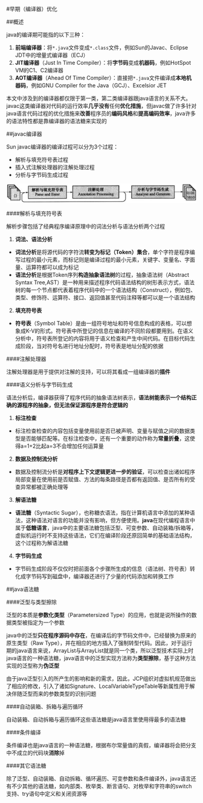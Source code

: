 #早期（编译器）优化

##概述

java的编译期可能指的以下三种：

1. **前端编译器**：将```*.java```文件变成```*.class```文件，例如Sun的Javac、Eclipse JDT中的增量式编译器（ECJ）
2. **JIT编译器**（Just In Time Compiler）：将**字节码**变成**机器码**，例如HotSpot VM的C1、C2编译器
3. **AOT编译器**（Ahead Of Time Compiler）：直接把```*.java```文件编译成**本地机器码**，例如GNU Compiler for the Java（GCJ）、Excelsior JET

本文中涉及到的编译器都仅限于第一类，第二类编译器跟java语言的关系不大。javac这类编译器对代码的运行效率**几乎没有**任何**优化措施**，但javac做了许多针对java语言代码过程的优化措施来**改善**程序员的**编码风格**和**提高编码效率**，java许多的语法特性都是靠编译器的语法糖来实现的

##javac编译器

Sun javac编译器的编译过程可以分为3个过程：

* 解析与填充符号表过程
* 插入式注解处理器的注解处理过程
* 分析与字节码生成过程

![javac的编译过程](../images/javac的编译过程.png)

####解析与填充符号表

解析步骤包括了经典程序编译原理中的词法分析与语法分析两个过程

1. **词法、语法分析**
  * **词法分析**是将源代码的字符流**转变为标记（Token）集合**，单个字符是程序编写过程的最小元素，而标记则是编译过程的最小元素，关键字、变量名、字面量、运算符都可以成为标记
  * **语法分析**是根据Token序列**构造抽象语法树**的过程，抽象语法树（Abstract Syntax Tree,AST）是一种用来描述程序代码语法结构的树形表示方式，语法树的每一个节点都代表着程序代码中的一个语法结构（Construct），例如包、类型、修饰符、运算符、接口、返回值甚至代码注释等都可以是一个语法结构
2. **填充符号表**
  * **符号表**（Symbol Table）是由一组符号地址和符号信息构成的表格，可以想象成K-V的形式。符号表中所登记的信息在编译的不同阶段都要用到。在语义分析中，符号表所登记的内容将用于语义检查和产生中间代码。在目标代码生成阶段，当对符号名进行地址分配时，符号表是地址分配的依据

####注解处理器

注解处理器是用于提供对注解的支持，可以将其看成一组编译器的**插件**

####语义分析与字节码生成

语法分析后，编译器获得了程序代码的抽象语法树表示，**语法树能表示一个结构正确的源程序的抽象，但无法保证源程序是符合逻辑的**

1. **标注检查**
  * 标注检查检查的内容包括变量使用前是否已被声明、变量与赋值之间的数据类型是否能够匹配等。在标注检查中，还有一个重要的动作称为**常量折叠**，这使得a=1+2比起a=3不会增加任何运算量
2. **数据及控制流分析**
  * 数据及控制流分析是**对程序上下文逻辑更进一步的验证**，可以检查出诸如程序局部变量在使用前是否赋值、方法的每条路径是否都有返回值、是否所有的受查异常都被正确处理等
3. **解语法糖**
  * **语法糖**（Syntactic Sugar），也称糖衣语法，指在计算机语言中添加的某种语法，这种语法对语言的功能并没有影响，但方便使用。**java**在现代编程语言中属于**低糖语言**，java中的主要语法糖包括泛型、可变参数、自动装箱/拆箱等，虚拟机运行时不支持这些语法，它们在编译阶段还原回简单的基础语法结构，这个过程称为解语法糖
4. **字节码生成**
  * 字节码生成阶段不仅仅时把前面各个步骤所生成的信息（语法树、符号表）转化成字节码写到磁盘中，编译器还进行了少量的代码添加和转换工作

##java语法糖

####泛型与类型擦除

泛型的本质是**参数化类型**（Parametersized Type）的应用，也就是说所操作的数据类型被指定为一个参数

java中的泛型**只在程序源码中存在**，在编译后的字节码文件中，已经替换为原来的原生类型（Raw Type），并在相应的地方插入了强制转型代码。因此，对于运行期的java语言来说，ArrayList<int>与ArrayList<String>就是同一个类，所以泛型技术实际上时java语言的一种语法糖，java语言中的泛型实现方法称为**类型擦除**，基于这种方法实现的泛型称为**伪泛型**

由于java泛型引入的所产生的影响和新的需求，因此，JCP组织对虚拟机规范做出了相应的修改，引入了诸如Signature、LocalVariableTypeTable等新属性用于解决伴随泛型而来的参数类型的识别问题

####自动装箱、拆箱与遍历循环

自动装箱、自动拆箱与遍历循环这些语法糖是java语言里使用得最多的语法糖

####条件编译

条件编译也是java语言的一种语法糖，根据布尔常量值的真假，编译器将会把分支中不成立的代码块**消除**掉

####其它语法糖

除了泛型、自动装箱、自动拆箱、循环遍历、可变参数和条件编译外，java语言还有不少其他的语法糖，如内部类、枚举类、断言语句、对枚举和字符串的switch支持、try语句中定义和关闭资源等
